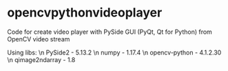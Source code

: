 # opencvpythonvideoplayer
Code for create video player with PySide GUI (PyQt, Qt for Python) from OpenCV video stream 

Using libs: \n
PySide2 - 5.13.2 \n
numpy - 1.17.4 \n
opencv-python - 4.1.2.30 \n
qimage2ndarray - 1.8 
